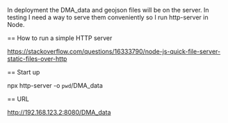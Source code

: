 In deployment the DMA_data and geojson files will be on the server.
In testing I need a way to serve them conveniently so
I run http-server in Node.

== How to run a simple HTTP server

https://stackoverflow.com/questions/16333790/node-js-quick-file-server-static-files-over-http

== Start up

npx http-server -o `pwd`/DMA_data

== URL

http://192.168.123.2:8080/DMA_data


